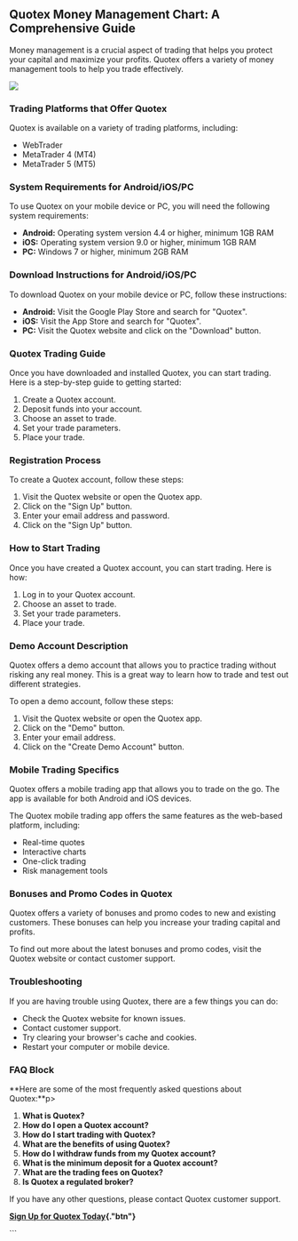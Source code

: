 ## Quotex Money Management Chart: A Comprehensive Guide

Money management is a crucial aspect of trading that helps you protect
your capital and maximize your profits. Quotex offers a variety of money
management tools to help you trade effectively.

[![](https://static.quotex.io/files/4_en/300_250.jpg)](https://traff.sbs/brokerqxlid)

### Trading Platforms that Offer Quotex

Quotex is available on a variety of trading platforms, including:

-   WebTrader
-   MetaTrader 4 (MT4)
-   MetaTrader 5 (MT5)

### System Requirements for Android/iOS/PC

To use Quotex on your mobile device or PC, you will need the following
system requirements:

-   **Android:** Operating system version 4.4 or higher, minimum 1GB RAM
-   **iOS:** Operating system version 9.0 or higher, minimum 1GB RAM
-   **PC:** Windows 7 or higher, minimum 2GB RAM

### Download Instructions for Android/iOS/PC

To download Quotex on your mobile device or PC, follow these
instructions:

-   **Android:** Visit the Google Play Store and search for
    "Quotex".
-   **iOS:** Visit the App Store and search for "Quotex".
-   **PC:** Visit the Quotex website and click on the "Download"
    button.

### Quotex Trading Guide

Once you have downloaded and installed Quotex, you can start trading.
Here is a step-by-step guide to getting started:

1.  Create a Quotex account.
2.  Deposit funds into your account.
3.  Choose an asset to trade.
4.  Set your trade parameters.
5.  Place your trade.

### Registration Process

To create a Quotex account, follow these steps:

1.  Visit the Quotex website or open the Quotex app.
2.  Click on the "Sign Up" button.
3.  Enter your email address and password.
4.  Click on the "Sign Up" button.

### How to Start Trading

Once you have created a Quotex account, you can start trading. Here is
how:

1.  Log in to your Quotex account.
2.  Choose an asset to trade.
3.  Set your trade parameters.
4.  Place your trade.

### Demo Account Description

Quotex offers a demo account that allows you to practice trading without
risking any real money. This is a great way to learn how to trade and
test out different strategies.

To open a demo account, follow these steps:

1.  Visit the Quotex website or open the Quotex app.
2.  Click on the "Demo" button.
3.  Enter your email address.
4.  Click on the "Create Demo Account" button.

### Mobile Trading Specifics

Quotex offers a mobile trading app that allows you to trade on the go.
The app is available for both Android and iOS devices.

The Quotex mobile trading app offers the same features as the web-based
platform, including:

-   Real-time quotes
-   Interactive charts
-   One-click trading
-   Risk management tools

### Bonuses and Promo Codes in Quotex

Quotex offers a variety of bonuses and promo codes to new and existing
customers. These bonuses can help you increase your trading capital and
profits.

To find out more about the latest bonuses and promo codes, visit the
Quotex website or contact customer support.

### Troubleshooting

If you are having trouble using Quotex, there are a few things you can
do:

-   Check the Quotex website for known issues.
-   Contact customer support.
-   Try clearing your browser\'s cache and cookies.
-   Restart your computer or mobile device.

### FAQ Block

**Here are some of the most frequently asked questions about
Quotex:**p\>

1.  **What is Quotex?**
2.  **How do I open a Quotex account?**
3.  **How do I start trading with Quotex?**
4.  **What are the benefits of using Quotex?**
5.  **How do I withdraw funds from my Quotex account?**
6.  **What is the minimum deposit for a Quotex account?**
7.  **What are the trading fees on Quotex?**
8.  **Is Quotex a regulated broker?**

If you have any other questions, please contact Quotex customer support.

**[Sign Up for Quotex
Today](\%22https://traff.sbs/brokerqxsignup\%22){."btn"}**

\`\`\`

